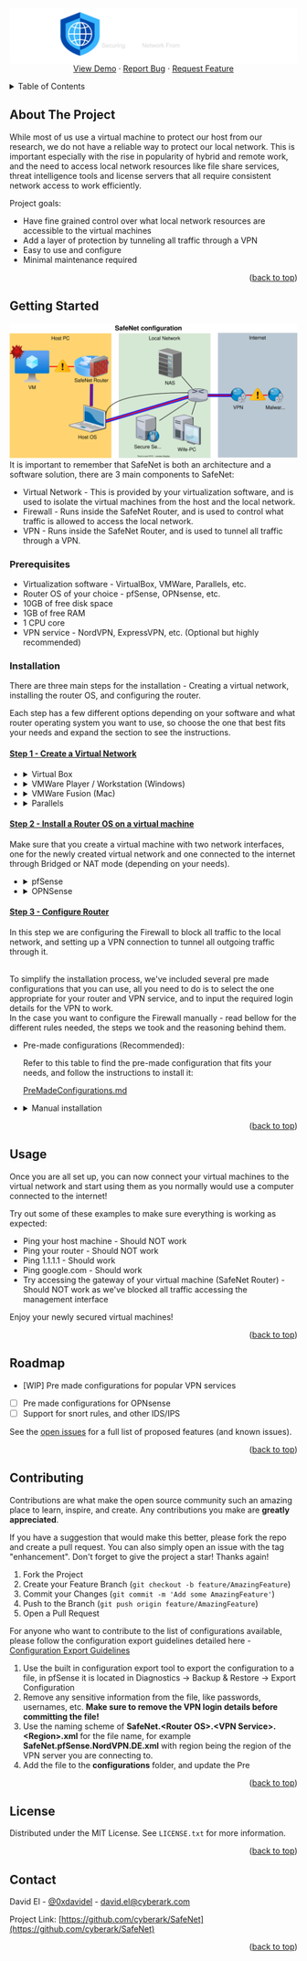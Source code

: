 <a name="readme-top"></a>

<!-- PROJECT LOGO -->
<br />
<div align="center">
  <a href="https://github.com/cyberark/SafeNet">
    <img src="images/logo.png" alt="Logo" style="float: right;">
  </a>

  <p align="center">
    <!-- <br />
    <a href="https://github.com/cyberark/SafeNet"><strong>Explore the docs »</strong></a> -->
    <br />
    <br />
    <a href="https://github.com/cyberark/SafeNet">View Demo</a>
    ·
    <a href="https://github.com/cyberark/SafeNet/issues">Report Bug</a>
    ·
    <a href="https://github.com/cyberark/SafeNet/issues">Request Feature</a>
  </p>
</div>



<!-- TABLE OF CONTENTS -->
<details>
  <summary>Table of Contents</summary>
  <ol>
    <li>
      <a href="#about-the-project">About The Project</a>
    </li>
    <li>
      <a href="#getting-started">Getting Started</a>
      <ul>
        <li><a href="#prerequisites">Prerequisites</a></li>
        <li><a href="#installation">Installation</a></li>
      </ul>
    </li>
    <li><a href="#usage">Usage</a></li>
    <li><a href="#roadmap">Roadmap</a></li>
    <li><a href="#contributing">Contributing</a></li>
    <li><a href="#license">License</a></li>
    <li><a href="#contact">Contact</a></li>
    <!-- <li><a href="#acknowledgments">Acknowledgments</a></li> -->
  </ol>
</details>



<!-- ABOUT THE PROJECT -->
## About The Project

While most of us use a virtual machine to protect our host from our research, we do not have a reliable way to protect our local network. This is important especially with the rise in popularity of hybrid and remote work, and the need to access local network resources like file share services, threat intelligence tools and license servers that all require consistent network access to work efficiently.

Project goals:
* Have fine grained control over what local network resources are accessible to the virtual machines
* Add a layer of protection by tunneling all traffic through a VPN
* Easy to use and configure
* Minimal maintenance required


<p align="right">(<a href="#readme-top">back to top</a>)</p>


<!-- GETTING STARTED -->
## Getting Started
![SafeNet Architecture](images/SafeNet%20network%20configuration.drawio.svg) 
It is important to remember that SafeNet is both an architecture and a software solution, there are 3 main components to SafeNet:

* Virtual Network - This is provided by your virtualization software, and is used to isolate the virtual machines from the host and the local network.
* Firewall - Runs inside the SafeNet Router, and is used to control what traffic is allowed to access the local network.
* VPN - Runs inside the SafeNet Router, and is used to tunnel all traffic through a VPN.

### Prerequisites

* Virtualization software - VirtualBox, VMWare, Parallels, etc.
* Router OS of your choice - pfSense, OPNsense, etc.
* 10GB of free disk space
* 1GB of free RAM
* 1 CPU core
* VPN service - NordVPN, ExpressVPN, etc. (Optional but highly recommended)

### Installation
There are three main steps for the installation - Creating a virtual network, installing the router OS, and configuring the router.

Each step has a few different options depending on your software and what router operating system you want to use, so choose the one that best fits your needs and expand the section to see the instructions.

#### <u>Step 1 - Create a Virtual Network</u>
<ul>
  <!-- Virtual Box -->
  <li>
    <details>
      <summary>Virtual Box</summary>
        <a href="https://www.virtualbox.org/manual/ch06.html#network_internal"> Virtual Box Internal Network (Setup guide here)</a>
        is an already  pre-defined networking mode that we can utilize for SafeNet. This mode creates a virtual network that is isolated from the host and the local network, and allows all virtual machines connected to it to communicate with each other. This is exactly what we need for SafeNet, so we can use this mode without any additional configuration.
    </details>
  </li>
  <li>
    <!-- VMWare Player / Workstation-->
    <details>
      <summary>VMWare Player / Workstation (Windows)</summary>
      In VMWare Player and Workstation, there is not option to create a new virtual network, but instead we can use one of the pre-made VMnet interfaces, just makes sure you dont use one that is already in use or serves a special purpose like VMnet0, VMnet1 and VMnet8.
    </details>
  </li>
  <li>
    <!-- VMWare Fusion -->
    <details>
      <summary>VMWare Fusion (Mac)</summary>
      In VMWare Fusion you will need to create a new virtual network by going to - 
      <br />
      <code> VMware Fusion → Preferences → Network → Unlock to change → Add a new network by pressing the plus sign on the lower left → Uncheck all options (DHCP, Connect Mac to this network) → Save </code>
    </details>
  </li>
  <li>
    <!-- Parallels -->
    <details>
      <summary>Parallels</summary>
      In Parallels you will need to create a new virtual network by going to -
      <code> Parallels → Preferences → Network → Unlock to change → Add a new network by pressing the plus sign on the lower left → Uncheck all options (DHCP, Connect Mac to this network) → Save </code>
    </details>
  </li>
</ul>


#### <u>Step 2 - Install a Router OS on a virtual machine</u>
Make sure that you create a virtual machine with two network interfaces, one for the newly created virtual network and one connected to the internet through Bridged or NAT mode (depending on your needs).
<ul>
  <!-- pfSense -->
  <li>
    <details>
      <summary>pfSense</summary>
      <a href="https://www.pfsense.org/download/"> pfSense download</a>
      <br />
      <a href="https://docs.netgate.com/pfsense/en/latest/install/install-walkthrough.html"> pfSense install guide</a>
      <br />
      pfSense is a free and open source firewall and router that is based on FreeBSD. It is very easy to use and configure, and has a lot of features that are useful for SafeNet like VPN support, IDS/IPS, and much more, it has a rather straight forward installation process, and a lot of documentation and guides online.
    </details>
  </li>
  <li>
    <!-- OPNSense -->
    <details>
      <summary>OPNSense</summary>
      <a href="https://opnsense.org/download/"> OPNSense download</a>
      <br />
      <a href="https://docs.opnsense.org/manual/install.html"> OPNSense install guide</a>
      <br />
      OPNSense is another great free and open source option, it has all the features needed. Due to limited time, I have not tested it properly yet, but it should work just as well as pfSense and is worth checking out!
    </details>
  </li>
</ul>

#### <u>Step 3 - Configure Router</u>
In this step we are configuring the Firewall to block all traffic to the local network, and setting up a VPN connection to tunnel all outgoing traffic through it.

<br/>
To simplify the installation process, we've included several pre made configurations that you can use, all you need to do is to select the one appropriate for your router and VPN service, and to input the required login details for the VPN to work.

<br/>
In the case you want to configure the Firewall manually - read bellow for the different rules needed, the steps we took and the reasoning behind them.
<ul>
  <!-- pre made -->
  <li>
    <!-- <details> -->
      <summary>Pre-made configurations (Recommended):</summary>

Refer to this table to find the pre-made configuration that fits your needs, and follow the instructions to install it:

[PreMadeConfigurations.md](PreMadeConfigurations.md)

  <!-- </details> -->
  </li>
  <!-- firewall -->
  <li>
    <details>
      <summary>Manual installation</summary>

First step is to be able to disable the firewall so that we can access the SafeNet router from a clean computer, we can do so by logging into the pfSense cli inside the virtual machine, selecting the 8th option (Shell) and running the following command:
```
pfctl -d
```


Now that we can access the web management interface and start implementing the rules, navigate to Firewall → Rules and lets start by enabling management from the WAN interface so we wont need to run the command above on every access, create a new rule with the following settings:

```
Action: Pass
Interface: WAN
Address Family: IPv4
Protocol: TCP
Source: Your IP Address OR Your local network IP range OR Any (not recommended!)
Destination: This firewall (self)
Port: HTTPS (443)
```

Now we need to disable the management from the LAN interface, create a new rule with the following settings:

```
Action: Block
Interface: LAN
Address Family: IPv4
Protocol: Any
Source: Any
Destination: This firewall (self)
Description: Block all access to router from LAN network
```

But we need to ensure that DNS is working properly, we we need to exclude it from the rule, create a new rule with the following settings:

```
Action: Pass
Interface: LAN
Address Family: IPv4
Protocol: TCP / UDP
Source: Any
Destination: This firewall(self)
Port: DNS (53)
Description: Allow DNS functionality
```

Place both rules at the top of the list, ensure that the DNS rule is above the block rule.

Disable the anti lockout rule that force enables access from the LAN interface by going to System → Advanced → Check the box on “Disable webConfigurator anti-lockout rules” 

and finally, delete the  two default rules that come with the installation, they are not needed and can cause issues.

Now that we have the firewall all set up, we need to setup a VPN tunnel to tunnel all traffic through it, we will be using OpenVPN as it is the most popular and supported protocol, but you can use any other protocol that your VPN service and router supports.

As each VPN service has a different configuration, we will not be able to provide a step by step guide for each one, but we will provide a general guide that should work for most services, and you can refer to your VPN service documentation for the specific configuration by searching for “<YOUR PROVIDER> OpenVPN configuration” or "<YOUR PROVIDER> pfSense configuration".

But, in general, you will do the following steps:
  1. Add your VPN provider Certificate Authority
  2. Add a new OpenVPN client to the server of your liking with your credentials
  3. Assign a new interface to the OpenVPN client
  4. Change DNS settings based on your VPN’s instuctions
  5. Change the Outbound NAT rule to route all traffic from the LAN network to the OpenVPN tunnel
  6. Delete the IPv6 LAN rule in the firewall and change the IPv4 rule to forward to your VPN gateway

  </details>
  </li>
</ul>


<p align="right">(<a href="#readme-top">back to top</a>)</p>


<!-- USAGE EXAMPLES -->
## Usage

Once you are all set up, you can now connect your virtual machines to the virtual network and start using them as you normally would use a computer connected to the internet!

Try out some of these examples to make sure everything is working as expected:

* Ping your host machine - Should NOT work
* Ping your router - Should NOT work
* Ping 1.1.1.1 - Should work
* Ping google.com - Should work
* Try accessing the gateway of your virtual machine (SafeNet Router) - Should NOT work as we've blocked all traffic accessing the management interface

Enjoy your newly secured virtual machines!


<p align="right">(<a href="#readme-top">back to top</a>)</p>



<!-- ROADMAP -->
## Roadmap

- [WIP] Pre made configurations for popular VPN services
- [ ] Pre made configurations for OPNsense
- [ ] Support for snort rules, and other IDS/IPS

See the [open issues](https://github.com/cyberark/SafeNet/issues) for a full list of proposed features (and known issues).

<p align="right">(<a href="#readme-top">back to top</a>)</p>



<!-- CONTRIBUTING -->
## Contributing

Contributions are what make the open source community such an amazing place to learn, inspire, and create. Any contributions you make are **greatly appreciated**.

If you have a suggestion that would make this better, please fork the repo and create a pull request. You can also simply open an issue with the tag "enhancement".
Don't forget to give the project a star! Thanks again!

1. Fork the Project
2. Create your Feature Branch (`git checkout -b feature/AmazingFeature`)
3. Commit your Changes (`git commit -m 'Add some AmazingFeature'`)
4. Push to the Branch (`git push origin feature/AmazingFeature`)
5. Open a Pull Request

For anyone who want to contribute to the list of configurations available, please follow the configuration export guidelines detailed here - [Configuration Export Guidelines](#configuration-export-guidelines)
1. Use the built in configuration export tool to export the configuration to a file, in pfSense it is located in Diagnostics -> Backup & Restore -> Export Configuration
2. Remove any sensitive information from the file, like passwords, usernames, etc. <b>Make sure to remove the VPN login details before committing the file!</b>
3. Use the naming scheme of <b>SafeNet.\<Router OS>.\<VPN Service>.\<Region>.xml</b> for the file name, for example <b>SafeNet.pfSense.NordVPN.DE.xml</b> with region being the region of the VPN server you are connecting to.
4. Add the file to the <b>configurations</b> folder, and update the Pre

<p align="right">(<a href="#readme-top">back to top</a>)</p>



<!-- LICENSE -->
## License

Distributed under the MIT License. See `LICENSE.txt` for more information.

<p align="right">(<a href="#readme-top">back to top</a>)</p>



<!-- CONTACT -->
## Contact

David El - [@0xdavidel](https://twitter.com/0xdavidel) - david.el@cyberark.com

Project Link: [https://github.com/cyberark/SafeNet](https://github.com/cyberark/SafeNet)

<p align="right">(<a href="#readme-top">back to top</a>)</p>



<!-- ACKNOWLEDGMENTS -->
<!-- ## Acknowledgments

